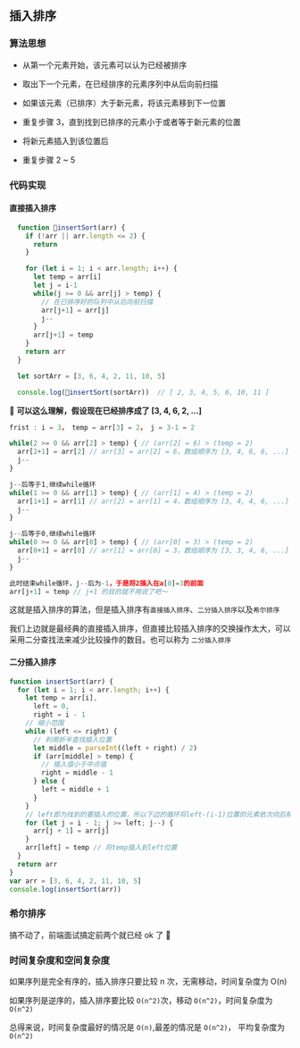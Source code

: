 ## 插入排序

### 算法思想

- 从第一个元素开始，该元素可以认为已经被排序

- 取出下一个元素，在已经排序的元素序列中从后向前扫描

- 如果该元素（已排序）大于新元素，将该元素移到下一位置

- 重复步骤 3，直到找到已排序的元素小于或者等于新元素的位置

- 将新元素插入到该位置后

- 重复步骤 2 ~ 5

### 代码实现

#### 直接插入排序

```javascript
  function insertSort(arr) {
    if (!arr || arr.length <= 2) {
      return
    }

    for (let i = 1; i < arr.length; i++) {
      let temp = arr[i]
      let j = i-1
      while(j >= 0 && arr[j] > temp) {
        // 在已排序好的队列中从后向前扫描
        arr[j+1] = arr[j]
        j--
      }
      arr[j+1] = temp
    }
    return arr
  }

  let sortArr = [3, 6, 4, 2, 11, 10, 5]

  console.log(insertSort(sortArr))  // [ 2, 3, 4, 5, 6, 10, 11 ]

```

 **可以这么理解，假设现在已经排序成了 [3, 4, 6, 2, ...]**

```javascript
frist : i = 3， temp = arr[3] = 2， j = 3-1 = 2

while(2 >= 0 && arr[2] > temp) { // (arr[2] = 6) > (temp = 2)
  arr[2+1] = arr[2] // arr[3] = arr[2] = 6，数组顺序为 [3, 4, 6, 6, ...]
  j--
}

j--后等于1,继续while循环
while(1 >= 0 && arr[1] > temp) { // (arr[1] = 4) > (temp = 2)
  arr[1+1] = arr[1] // arr[2] = arr[1] = 4，数组顺序为 [3, 4, 4, 6, ...]
  j--
}

j--后等于0,继续while循环
while(0 >= 0 && arr[0] > temp) { // (arr[0] = 3) > (temp = 2)
  arr[0+1] = arr[0] // arr[1] = arr[0] = 3，数组顺序为 [3, 3, 4, 6, ...]
  j--
}

此时结束while循环，j--后为-1，于是将2插入在a[0]=3的前面
arr[j+1] = temp // j+1 的目的就不用说了吧～
```

这就是插入排序的算法，但是插入排序有`直接插入排序`、`二分插入排序`以及`希尔排序`

我们上边就是最经典的直接插入排序，但直接比较插入排序的交换操作太大，可以采用二分查找法来减少比较操作的数目。也可以称为 `二分插入排序`

#### 二分插入排序

```javascript
function insertSort(arr) {
  for (let i = 1; i < arr.length; i++) {
    let temp = arr[i],
      left = 0,
      right = i - 1
    // 缩小范围
    while (left <= right) {
      // 利用折半查找插入位置
      let middle = parseInt((left + right) / 2)
      if (arr[middle] > temp) {
        // 插入值小于中点值
        right = middle - 1
      } else {
        left = middle + 1
      }
    }
    // left即为找到的要插入的位置，所以下边的循环将left-(i-1)位置的元素依次向后移动
    for (let j = i - 1; j >= left; j--) {
      arr[j + 1] = arr[j]
    }
    arr[left] = temp // 将temp插入到left位置
  }
  return arr
}
var arr = [3, 6, 4, 2, 11, 10, 5]
console.log(insertSort(arr))
```

### 希尔排序

搞不动了，前端面试搞定前两个就已经 ok 了 🙏

### 时间复杂度和空间复杂度

如果序列是完全有序的，插入排序只要比较 n 次，无需移动，时间复杂度为 O(n)

如果序列是逆序的，插入排序要比较 `O(n^2)`次，移动 `O(n^2)`，时间复杂度为 `O(n^2)`

总得来说，时间复杂度最好的情况是 `O(n)`,最差的情况是 `O(n^2)`， 平均复杂度为 `O(n^2)`
